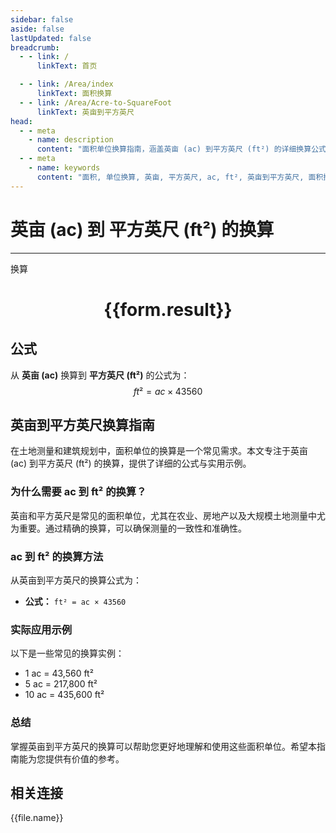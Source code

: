 ```yaml
---
sidebar: false
aside: false
lastUpdated: false
breadcrumb:
  - - link: /
      linkText: 首页

  - - link: /Area/index
      linkText: 面积换算
  - - link: /Area/Acre-to-SquareFoot
      linkText: 英亩到平方英尺
head:
  - - meta
    - name: description
      content: "面积单位换算指南，涵盖英亩 (ac) 到平方英尺 (ft²) 的详细换算公式与说明。"
  - - meta
    - name: keywords
      content: "面积, 单位换算, 英亩, 平方英尺, ac, ft², 英亩到平方英尺, 面积换算指南"
---
```

# 英亩 (ac) 到 平方英尺 (ft²) 的换算
---
<script setup>
import { onMounted, reactive, inject, ref } from 'vue'
import { NButton, NForm, NFormItem, NInput, NInputNumber, NSelect, NCard, useMessage,NGrid ,NGi } from 'naive-ui'
import { defineClientComponent } from 'vitepress'
import { Area } from '../../files';

const convert = inject('convert')

const form = reactive({
  number: null,
  result: '',
})

const convertHandler = () => {
  if (form.number !== null && !isNaN(form.number)) {
    const convertedValue = parseFloat(form.number) * 43560
    form.result = `${form.number}ac = ${convertedValue.toFixed(2)}ft²`
  } else {
    form.result = '请输入有效的数值。'
  }
}
</script>

<n-form size="large" :model="form">
  <n-form-item label="英亩 (ac)">
    <n-input-number v-model:value="form.number" placeholder="输入英亩" style="width: 100%" />
  </n-form-item>
  <n-form-item>
    <n-button type="info" @click="convertHandler" block>换算</n-button>
  </n-form-item>
</n-form>

<n-card  embedded :bordered="false" hoverable>
  <div  style="text-align:center">
    <h1>{{form.result}}</h1>
  </div>
</n-card>

## 公式

从 **英亩 (ac)** 换算到 **平方英尺 (ft²)** 的公式为：
$$ ft² = ac \times 43560 $$

## 英亩到平方英尺换算指南

在土地测量和建筑规划中，面积单位的换算是一个常见需求。本文专注于英亩 (ac) 到平方英尺 (ft²) 的换算，提供了详细的公式与实用示例。

### 为什么需要 ac 到 ft² 的换算？

英亩和平方英尺是常见的面积单位，尤其在农业、房地产以及大规模土地测量中尤为重要。通过精确的换算，可以确保测量的一致性和准确性。

### ac 到 ft² 的换算方法

从英亩到平方英尺的换算公式为：

- **公式：** `ft² = ac × 43560`

### 实际应用示例

以下是一些常见的换算实例：

- 1 ac = 43,560 ft²
- 5 ac = 217,800 ft²
- 10 ac = 435,600 ft²

### 总结

掌握英亩到平方英尺的换算可以帮助您更好地理解和使用这些面积单位。希望本指南能为您提供有价值的参考。

## 相关连接
<n-grid x-gap="12" :cols="2">
  <n-gi v-for="(file, index) in Area" :key="index">
    <n-button
      text
      tag="a"
      :href="file.path"
      type="info"
    >
      {{file.name}}
    </n-button>
  </n-gi>
</n-grid>